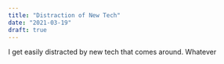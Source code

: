 ```yaml
---
title: "Distraction of New Tech"
date: "2021-03-19"
draft: true
---
```


I get easily distracted by new tech that comes around. Whatever 